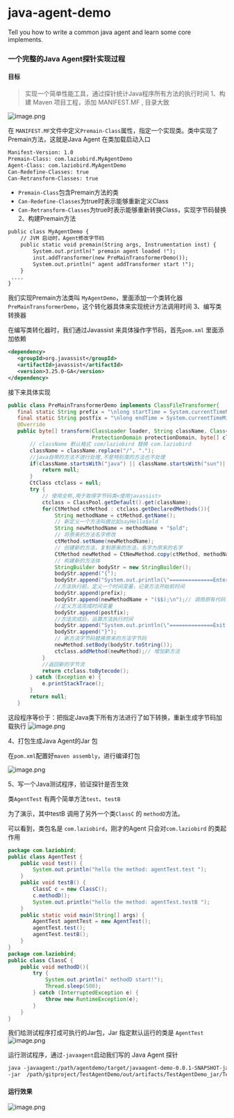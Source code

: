 # java-agent-demo
Tell you how to write a common java agent  and learn some core  implements.

### 一个完整的Java Agent探针实现过程

#### 目标

>实现一个简单性能工具，通过探针统计Java程序所有方法的执行时间
1、构建 Maven 项目工程，添加 MANIFEST.MF , 目录大致

![image.png](./assets/image-11.png)

在 `MANIFEST.MF`文件中定义`Premain-Class`属性，指定一个实现类。类中实现了Premain方法，这就是Java Agent 在类加载启动入口

```xml
Manifest-Version: 1.0
Premain-Class: com.laziobird.MyAgentDemo
Agent-Class: com.laziobird.MyAgentDemo
Can-Redefine-Classes: true
Can-Retransform-Classes: true
```
* `Premain-Class`包含Premain方法的类
* `Can-Redefine-Classes`为true时表示能够重新定义Class
* `Can-Retransform-Classes`为true时表示能够重新转换Class，实现字节码替换
2、构建Premain方法

```xml
public class MyAgentDemo {
    // JVM 启动时，Agent修改字节码
    public static void premain(String args, Instrumentation inst) {
        System.out.println(" premain agent loaded !");
        inst.addTransformer(new PreMainTransformerDemo());
        System.out.println(" agent addTransformer start !");
    }
 ....   
}
```
我们实现Premain方法类叫 `MyAgentDemo`，里面添加一个类转化器  `PreMainTransformerDemo`，这个转化器具体来实现统计方法调用时间
3、编写类转换器

在编写类转化器时，我们通过Javassist 来具体操作字节码，首先`pom.xml` 里面添加依赖

```xml
<dependency>
   <groupId>org.javassist</groupId>
   <artifactId>javassist</artifactId>
   <version>3.25.0-GA</version>
</dependency>
```
接下来具体实现
```java
public class PreMainTransformerDemo implements ClassFileTransformer{
   final static String prefix = "\nlong startTime = System.currentTimeMillis();\n";
   final static String postfix = "\nlong endTime = System.currentTimeMillis();\n";
   @Override
   public byte[] transform(ClassLoader loader, String className, Class<?> classBeingRedefined,
                           ProtectionDomain protectionDomain, byte[] classfileBuffer){
       // className 默认格式 com/laziobird 替换 com.laziobird
       className = className.replace("/", ".");
       //java自带的方法不进行处理,不是特别类的方法也不处理
       if(className.startsWith("java") || className.startsWith("sun")|| !className.contains("com.laziobird")){
           return null;
       }
       CtClass ctclass = null;
       try {
           // 使用全称,用于取得字节码类<使用javassist>
           ctclass = ClassPool.getDefault().get(className);
           for(CtMethod ctMethod : ctclass.getDeclaredMethods()){
               String methodName = ctMethod.getName();
               // 新定义一个方法叫做比如sayHello$old
               String newMethodName = methodName + "$old";
               // 将原来的方法名字修改
               ctMethod.setName(newMethodName);
               // 创建新的方法，复制原来的方法，名字为原来的名字
               CtMethod newMethod = CtNewMethod.copy(ctMethod, methodName, ctclass, null);
               // 构建新的方法体
               StringBuilder bodyStr = new StringBuilder();
               bodyStr.append("{");
               bodyStr.append("System.out.println(\"==============Enter Method: " + className + "." + methodName + " ==============\");");
               //方法执行前，定义一个时间变量，记录方法开始前时间
               bodyStr.append(prefix);
               bodyStr.append(newMethodName + "($$);\n");// 调用原有代码，类似于method();($$)表示所有的参数
               //定义方法完成时间变量
               bodyStr.append(postfix);
               //方法完成后，运算方法执行时间
               bodyStr.append("System.out.println(\"==============Exit Method: " + className + "." + methodName + " Cost:\" +(endTime - startTime) +\"ms " + "===\");");
               bodyStr.append("}");
               // 新方法字节码替换原来的方法字节码
               newMethod.setBody(bodyStr.toString());
               ctclass.addMethod(newMethod);// 增加新方法
           }
           //返回新的字节流
           return ctclass.toBytecode();
       } catch (Exception e) {
           e.printStackTrace();
       }
       return null;
   }
```
这段程序等价于：把指定Java类下所有方法进行了如下转换，重新生成字节码加载执行
![image.png](./assets/image-12.png)

4、打包生成Java Agent的Jar 包

在`pom.xml`配置好`maven assembly`，进行编译打包

![image.png](./assets/image-13.png)

5、写一个Java测试程序，验证探针是否生效

类`AgentTest` 有两个简单方法`test`、`testB`

为了演示，其中testB 调用了另外一个类`ClassC` 的 `methodD`方法。

可以看到，类包名是 `com.laziobird`，刚才的Agent 只会对`com.laziobird` 的类起作用

```java
package com.laziobird;
public class AgentTest {
    public void test() {
        System.out.println("hello the method: agentTest.test ");
    }
    public void testB() {
        ClassC c = new ClassC();
        c.methodD();
        System.out.println("hello the method: agentTest.testB ");
    }
    public static void main(String[] args) {
        AgentTest agentTest = new AgentTest();
        agentTest.test();
        agentTest.testB();
    }
}
package com.laziobird;
public class ClassC {
    public void methodD(){
        try {
            System.out.println(" methodD start!");
            Thread.sleep(500);
        } catch (InterruptedException e) {
            throw new RuntimeException(e);
        }
    }
}
```
我们给测试程序打成可执行的Jar包，Jar 指定默认运行的类是 `AgentTest`  
![image.png](./assets/image-14.png)

运行测试程序，通过`-javaagent`启动我们写的 Java Agent 探针

```xml
java -javaagent:/path/agentdemo/target/javaagent-demo-0.0.1-SNAPSHOT-jar-with-dependencies.jar  
-jar  /path/gitproject/TestAgentDemo/out/artifacts/TestAgentDemo_jar/TestAgentDemo.jar
```
#### 运行效果

![image.png](./assets/image-15.png)

